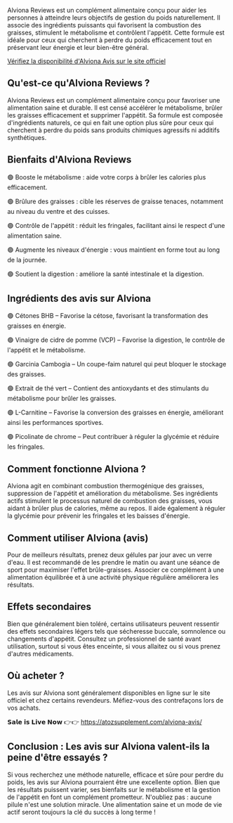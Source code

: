 Alviona Reviews est un complément alimentaire conçu pour aider les personnes à atteindre leurs objectifs de gestion du poids naturellement. Il associe des ingrédients puissants qui favorisent la combustion des graisses, stimulent le métabolisme et contrôlent l'appétit. Cette formule est idéale pour ceux qui cherchent à perdre du poids efficacement tout en préservant leur énergie et leur bien-être général.

[Vérifiez la disponibilité d'Alviona Avis sur le site officiel](https://atozsupplement.com/alviona-avis/)

## Qu'est-ce qu'Alviona Reviews ?

Alviona Reviews est un complément alimentaire conçu pour favoriser une alimentation saine et durable. Il est censé accélérer le métabolisme, brûler les graisses efficacement et supprimer l'appétit. Sa formule est composée d'ingrédients naturels, ce qui en fait une option plus sûre pour ceux qui cherchent à perdre du poids sans produits chimiques agressifs ni additifs synthétiques.

## Bienfaits d'Alviona Reviews

🟢 Booste le métabolisme : aide votre corps à brûler les calories plus efficacement.

🟢 Brûlure des graisses : cible les réserves de graisse tenaces, notamment au niveau du ventre et des cuisses.

🟢 Contrôle de l'appétit : réduit les fringales, facilitant ainsi le respect d'une alimentation saine.

🟢 Augmente les niveaux d'énergie : vous maintient en forme tout au long de la journée.

🟢 Soutient la digestion : améliore la santé intestinale et la digestion.

## Ingrédients des avis sur Alviona

🟢 Cétones BHB – Favorise la cétose, favorisant la transformation des graisses en énergie.

🟢 Vinaigre de cidre de pomme (VCP) – Favorise la digestion, le contrôle de l'appétit et le métabolisme.

🟢 Garcinia Cambogia – Un coupe-faim naturel qui peut bloquer le stockage des graisses.

🟢 Extrait de thé vert – Contient des antioxydants et des stimulants du métabolisme pour brûler les graisses.

🟢 L-Carnitine – Favorise la conversion des graisses en énergie, améliorant ainsi les performances sportives.

🟢 Picolinate de chrome – Peut contribuer à réguler la glycémie et réduire les fringales.

## Comment fonctionne Alviona ?

Alviona agit en combinant combustion thermogénique des graisses, suppression de l'appétit et amélioration du métabolisme. Ses ingrédients actifs stimulent le processus naturel de combustion des graisses, vous aidant à brûler plus de calories, même au repos. Il aide également à réguler la glycémie pour prévenir les fringales et les baisses d'énergie.

## Comment utiliser Alviona (avis)

Pour de meilleurs résultats, prenez deux gélules par jour avec un verre d'eau. Il est recommandé de les prendre le matin ou avant une séance de sport pour maximiser l'effet brûle-graisses. Associer ce complément à une alimentation équilibrée et à une activité physique régulière améliorera les résultats.

## Effets secondaires

Bien que généralement bien toléré, certains utilisateurs peuvent ressentir des effets secondaires légers tels que sécheresse buccale, somnolence ou changements d'appétit. Consultez un professionnel de santé avant utilisation, surtout si vous êtes enceinte, si vous allaitez ou si vous prenez d'autres médicaments.

## Où acheter ?

Les avis sur Alviona sont généralement disponibles en ligne sur le site officiel et chez certains revendeurs. Méfiez-vous des contrefaçons lors de vos achats.

𝗦𝗮𝗹𝗲 𝗶𝘀 𝗟𝗶𝘃𝗲 𝗡𝗼𝘄 👉👉 https://atozsupplement.com/alviona-avis/

## Conclusion : Les avis sur Alviona valent-ils la peine d'être essayés ?

Si vous recherchez une méthode naturelle, efficace et sûre pour perdre du poids, les avis sur Alviona pourraient être une excellente option. Bien que les résultats puissent varier, ses bienfaits sur le métabolisme et la gestion de l'appétit en font un complément prometteur. N'oubliez pas : aucune pilule n'est une solution miracle. Une alimentation saine et un mode de vie actif seront toujours la clé du succès à long terme !
